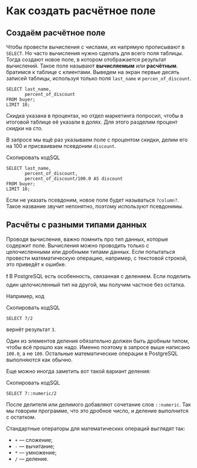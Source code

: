 # Как создать расчётное поле

## Создаём расчётное поле

Чтобы провести вычисления с числами, их напрямую прописывают в `SELECT`. Но часто вычисления нужно сделать для всего поля таблицы. Тогда создают новое поле, в котором отображается результат вычислений. Такое поле называют **вычисляемым** или **расчётным**.
братимся к таблице с клиентами. Выведем на экран первые десять записей таблицы, используя только поля `last_name` и `percen_of_discount`.


```
SELECT last_name,
       percent_of_discount
FROM buyer;
LIMIT 10; 
```

Скидка указана в процентах, но отдел маркетинга попросил, чтобы в итоговой таблице её указали в долях. Для этого разделим процент скидки на сто.

В запросе мы ещё раз указываем поле с процентом скидки, делим его на 100 и присваиваем псевдоним `discount`.

Скопировать кодSQL

```
SELECT last_name,
       percent_of_discount,
       percent_of_discount/100.0 AS discount
FROM buyer;
LIMIT 10; 
```

Если не указать псевдоним, новое поле будет называться `?column?`. Такое название звучит непонятно, поэтому используют псевдонимы.

## Расчёты с разными типами данных

Проводя вычисления, важно помнить про тип данных, которые содержит поле. Вычисления можно проводить только с целочисленными или дробными типами данных. Если попытаться провести математическую операцию, например, с текстовой строкой, это приведёт к ошибке.

❗ В PostgreSQL есть особенность, связанная с делением. Если поделить один целочисленный тип на другой, мы получим частное без остатка.

Например, код

Скопировать кодSQL

```
SELECT 7/2 
```

вернёт результат `3`.

Один из элементов деления обязательно должен быть дробным типом, чтобы всё прошло как надо. Именно поэтому в запросе выше написано `100.0`, а не `100`. Остальные математические операции в PostgreSQL выполняются как обычно.

Еще можно иногда заметить вот такой вариант деления:

Скопировать кодSQL

```
SELECT 7::numeric/2 
```

После делителя или делимого добавляют сочетание слов `::numeric`. Так мы говорим программе, что это дробное число, и деление выполнится с остатком.

Стандартные операторы для математических операций выглядят так:

- `+` — сложение;
- `-` — вычитание;
- `*` — умножение;
- `/` — деление.